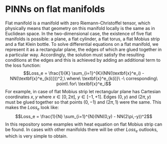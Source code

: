 # PINNs on flat manifolds
Flat manifold is a manifold with zero Riemann-Christoffel tensor, which physically means that geometry on this manifold locally is the same as in Euclidean space. In the two-dimensional case, the existence of five flat manifolds is possible: a plane, a flat cylinder, a flat torus, a flat Mobius strip and a flat Klein bottle.
To solve differential equations on a flat manifold, we represent it as a rectangular plane, the edges of which are glued together in a particular way. Accordingly, the solution must satisfy the resulting conditions at the edges and this is achieved by adding an additional term to the loss function:
$$Loss_e = \frac{1}{K} \sum_{i=1}^{K}(NN(\textbf{x}^e_i) - NN(\textbf{x}^e_{k(i)}))^2,\ where\ \textbf{x}^e_{k(i)}\ -\ corresponding\ point\ for\ \textbf{x}^e_i$$
For example, in case of flat Mobius strip let rectangular plane has Cartesian coordinates $x,y$ where $x \in [0,2\pi],\ y \in [-1,+1]$. Edges $(0,y)$ and $(2\pi,y)$ must be glued together so that points $(0,-1)$ and $(2\pi,1)$ were the same. This makes the $Loss_e$ look like:
$$Loss_e = \frac{1}{N} \sum_{i=1}^{N}(NN(0,y) - NN(2\pi,-y))^2$$
In this repository some examples with heat equation on flat Mobius strip can be found. In cases with other manifolds there will be other $Loss_e$ outlooks, which is very simple to obtain.
